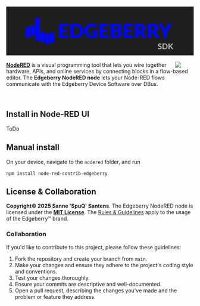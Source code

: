 ![Edgeberry Banner](https://raw.githubusercontent.com/Edgeberry/.github/main/brand/Edgeberry_banner_SDK.png)

<img src="https://nodered.org/about/resources/media/node-red-icon.png" align="right" width="10%"/>

**[NodeRED](https://nodered.org/)** is a visual programming tool that lets you wire together hardware, APIs, and online services by connecting blocks in a flow-based editor. The **Edgeberry NodeRED node** lets your Node-RED flows communicate with the Edgeberry Device Software over DBus.

<br clear="right"/>

## Install in Node-RED UI
ToDo

## Manual install
On your device, navigate to the `nodered` folder, and run
```
npm install node-red-contrib-edgeberry
```

## License & Collaboration
**Copyright© 2025 Sanne 'SpuQ' Santens**. The Edgeberry NodeRED node is licensed under the **[MIT License](LICENSE.txt)**. The [Rules & Guidelines](https://github.com/Edgeberry/.github/blob/main/brand/Edgeberry_Trademark_Rules_and_Guidelines.md) apply to the usage of the Edgeberry™ brand.

### Collaboration

If you'd like to contribute to this project, please follow these guidelines:
1. Fork the repository and create your branch from `main`.
2. Make your changes and ensure they adhere to the project's coding style and conventions.
3. Test your changes thoroughly.
4. Ensure your commits are descriptive and well-documented.
5. Open a pull request, describing the changes you've made and the problem or feature they address.